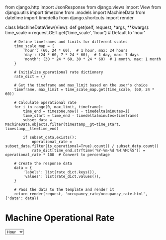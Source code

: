 from django.http import JsonResponse
from django.views import View
from django.utils import timezone
from .models import MachineData
from datetime import timedelta
from django.shortcuts import render

class MachineDataView(View):
    def get(self, request, *args, **kwargs):
        time_scale = request.GET.get('time_scale', 'hour')  # Default to 'hour'
        
        # Define timeframes and limits for different scales
        time_scale_map = {
            'hour': (60, 24 * 60),  # 1 hour, max: 24 hours
            'day': (24 * 60, 7 * 24 * 60),  # 1 day, max: 7 days
            'month': (30 * 24 * 60, 30 * 24 * 60)  # 1 month, max: 1 month
        }
        
        # Initialize operational rate dictionary
        rate_dict = {}
        
        # Get the timeframe and max_limit based on the user's choice
        timeframe, max_limit = time_scale_map.get(time_scale, (60, 24 * 60))
        
        # Calculate operational rate
        for i in range(0, max_limit, timeframe):
            time_end = timezone.now() - timedelta(minutes=i)
            time_start = time_end - timedelta(minutes=timeframe)
            subset_data = MachineData.objects.filter(timestamp__gt=time_start, timestamp__lte=time_end)
            
            if subset_data.exists():
                operational_rate = subset_data.filter(is_operational=True).count() / subset_data.count()
                rate_dict[time_end.strftime('%Y-%m-%d %H:%M:%S')] = operational_rate * 100  # Convert to percentage
        
        # Create the response data
        data = {
            'labels': list(rate_dict.keys()),
            'values': list(rate_dict.values()),
        }
        
        # Pass the data to the template and render it
        return render(request, 'occupancy_rate/occupancy_rate.html', {'data': data})



<!DOCTYPE html>
<html>
<head>
    <title>Machine Operational Rate</title>
    <script src="https://code.jquery.com/jquery-3.6.0.min.js"></script>
    <script src="https://cdn.jsdelivr.net/npm/chart.js"></script>
</head>
<body>

<h1>Machine Operational Rate</h1>

<select id="time_scale">
    <option value="hour">Hour</option>
    <option value="day">Day</option>
    <option value="month">Month</option>
</select>

<!-- グラフを表示する要素 -->
<canvas id="myChart" width="400" height="200"></canvas>

<script>
// 初期化時に空のグラフを生成
let myChart;
let ctx = document.getElementById('myChart').getContext('2d');
myChart = new Chart(ctx, {
    type: 'bar',
    data: {
        labels: [],
        datasets: [{
            label: 'Operational Rate (%)',
            data: [],
            backgroundColor: 'rgba(75, 192, 192, 0.2)',
            borderColor: 'rgba(75, 192, 192, 1)',
            borderWidth: 1
        }]
    },
    options: {
        scales: {
            y: {
                beginAtZero: true,
                max: 100 // as it's a rate in percentage
            }
        }
    }
});

// タイムスケールが変更されたときにデータを取得
$(document).ready(function(){
    $('#time_scale').change(function(){
        const timeScale = $(this).val();
        $.get('/occupancy_rate/', {time_scale: timeScale}, function(data){
            // グラフを更新
            myChart.data.labels = data.labels;
            myChart.data.datasets[0].data = data.values;
            myChart.update();
        });
    });
});
</script>

</body>
</html>
